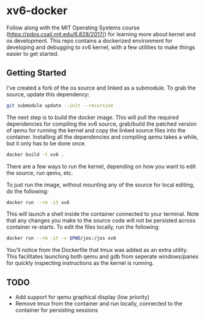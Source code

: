 # xv6-docker
Follow along with the MIT Operating Systems course (https://pdos.csail.mit.edu/6.828/2017/) for learning more about kernel and os development. This repo contains a dockerized environment for developing and debugging to xv6 kernel, with a few utilities to make things easier to get started.

## Getting Started

I've created a fork of the os source and linked as a submodule. To grab the source, update this dependency: 
```bash
git submodule update --init --recursive
```
The next step is to build the docker image. This will pull the required dependencies for compiling the xv6 source, grab/build the patched version of qemu for running the kernel and copy the linked source files into the container. Installing all the dependencies and compiling qemu takes a while, but it only has to be done once. 

```bash
docker build -t xv6 .
```

There are a few ways to run the kernel, depending on how you want to edit the source, run qemu, etc. 

To just run the image, without mounting any of the source for local editing, do the following:

```bash
docker run --rm -it xv6
```

This will launch a shell inside the container connected to your terminal. Note that any changes you make to the source code will not be persisted across container re-starts. To edit the files locally, run the following:

```bash
docker run --rm -it -v $PWD/jos:/jos xv6
```

You'll notice from the Dockerfile that tmux was added as an extra utility. This facilitates launching both qemu and gdb from seperate windows/panes for quickly inspecting instructions as the kernel is running.


## TODO
- Add support for qemu graphical display (low priority)
- Remove tmux from the container and run locally, connected to the container for persisting sessions





